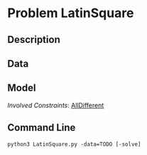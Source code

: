 # Problem LatinSquare

## Description



## Data



## Model

*Involved Constraints*: [AllDifferent](https://pycsp.org/documentation/constraints/AllDifferent)


## Command Line

```shell
python3 LatinSquare.py -data=TODO [-solve]
```


